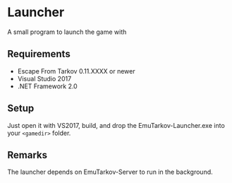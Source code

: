 # Launcher
A small program to launch the game with

## Requirements
- Escape From Tarkov 0.11.XXXX or newer
- Visual Studio 2017
- .NET Framework 2.0

## Setup
Just open it with VS2017, build, and drop the EmuTarkov-Launcher.exe into your `<gamedir>` folder.

## Remarks
The launcher depends on EmuTarkov-Server to run in the background.
